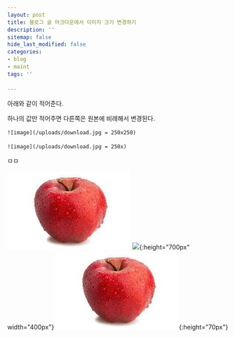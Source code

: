 ```yaml
---
layout: post
title: 블로그 글 마크다운에서 이미지 크기 변경하기
description: ''
sitemap: false
hide_last_modified: false
categories:
- blog
- maint
tags: ''

---
```

아래와 같이 적어준다.

하나의 값만 적어주면 다른쪽은 원본에 비례해서 변경된다.

    ![image](/uploads/download.jpg = 250x250)
    
    ![image](/uploads/download.jpg = 250x)

ㅁㅁ

![](/uploads/download.jpg)
![](/uploads/download.jpg=700x){:height="700px" width="400px"}
![](/uploads/download.jpg){:height="70px"}